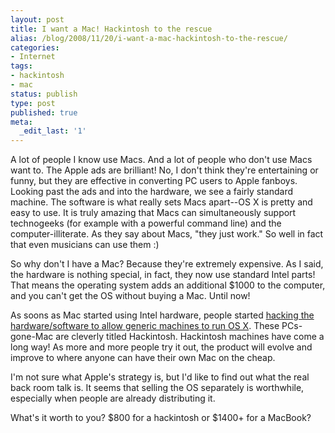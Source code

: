 ```yaml
---
layout: post
title: I want a Mac! Hackintosh to the rescue
alias: /blog/2008/11/20/i-want-a-mac-hackintosh-to-the-rescue/
categories:
- Internet
tags:
- hackintosh
- mac
status: publish
type: post
published: true
meta:
  _edit_last: '1'
---
```

A lot of people I know use Macs. And a lot of people who don't use Macs want to. The Apple ads are brilliant! No, I don't think they're entertaining or funny, but they are effective in converting PC users to Apple fanboys. Looking past the ads and into the hardware, we see a fairly standard machine. The software is what really sets Macs apart--OS X is pretty and easy to use. It is truly amazing that Macs can simultaneously support technogeeks (for example with a powerful command line) and the computer-illiterate. As they say about Macs, "they just work." So well in fact that even musicians can use them :)

So why don't I have a Mac? Because they're extremely expensive. As I said, the hardware is nothing special, in fact, they now use standard Intel parts! That means the operating system adds an additional $1000 to the computer, and you can't get the OS without buying a Mac. Until now!

As soons as Mac started using Intel hardware, people started <a title="Hackintosh on Lifehacker" href="http://lifehacker.com/software/hack-attack/build-a-hackintosh-mac-for-under-800-321913.php" target="_blank">hacking the hardware/software to allow generic machines to run OS X</a>. These PCs-gone-Mac are cleverly titled Hackintosh. Hackintosh machines have come a long way! As more and more people try it out, the product will evolve and improve to where anyone can have their own Mac on the cheap.

I'm not sure what Apple's strategy is, but I'd like to find out what the real back room talk is. It seems that selling the OS separately is worthwhile, especially when people are already distributing it.

What's it worth to you? $800 for a hackintosh or $1400+ for a MacBook?
